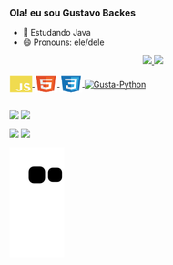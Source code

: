 ### Ola! eu sou Gustavo Backes

- 🌱 Estudando Java
- 😄 Pronouns: ele/dele

<div align="center">
  <a href="https://github.com/Gustavobackes">
  <img height="160em" src="https://github-readme-stats.vercel.app/api?username=Gustavobackes&show_icons=true&theme=dark&include_all_commits=true&count_private=true"/>
  <img height="160em" src="https://github-readme-stats.vercel.app/api/top-langs/?username=Gustavobackes&layout=compact&langs_count=7&theme=dark"/>
</div>

  <div style="display: inline_block"><br>
  <img align="center" alt="Gusta-Js" height="30" width="40" src="https://raw.githubusercontent.com/devicons/devicon/master/icons/javascript/javascript-plain.svg">
  
  
  <img align="center" alt="Gusta-HTML" height="30" width="40" src="https://raw.githubusercontent.com/devicons/devicon/master/icons/html5/html5-original.svg">
  <img align="center" alt="Gusta-CSS" height="30" width="40" src="https://raw.githubusercontent.com/devicons/devicon/master/icons/css3/css3-original.svg">
  <img align="center" alt="Gusta-Python" height="30" width="40" src="https://cdn.jsdelivr.net/gh/devicons/devicon/icons/java/java-original.svg">
 
</div>
  
  ##
  
  <div> 
  <a href="https://www.youtube.com/channel/UCFAeXr7c8mM-7tAzMfO6leA" target="_blank"><img src="https://img.shields.io/badge/YouTube-FF0000?style=for-the-badge&logo=youtube&logoColor=white" target="_blank"></a>
  <a href="https://www.instagram.com/gustavbaks/" target="_blank"><img src="https://img.shields.io/badge/-Instagram-%23E4405F?style=for-the-badge&logo=instagram&logoColor=white" target="_blank"></a>

 
  <a href = "mailto:kitzgustavo@gmail.com"><img src="https://img.shields.io/badge/-Gmail-%23333?style=for-the-badge&logo=gmail&logoColor=white" target="_blank"></a>
  <a href="https://www.linkedin.com/in/gustavo-backes-0ab79b198/" target="_blank"><img src="https://img.shields.io/badge/-LinkedIn-%230077B5?style=for-the-badge&logo=linkedin&logoColor=white" target="_blank"></a> 
 

  ![Snake animation](https://github.com/Gustavobackes/Gustavobackes/blob/output/github-contribution-grid-snake.svg)
</div>
